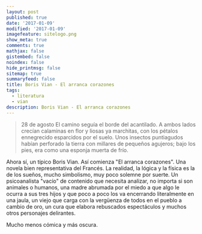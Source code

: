 ```yaml
---
layout: post
published: true
date: '2017-01-09'
modified: '2017-01-09'
imagefeature: sitelogo.png
show_meta: true
comments: true
mathjax: false
gistembed: false
noindex: false
hide_printmsg: false
sitemap: true
summaryfeed: false
title: Boris Vian - El arranca corazones
tags:
  - literatura
  - vian
description: Boris Vian - El arranca corazones
---
```


> 28 de agosto 
> El camino seguía el borde del acantilado. A ambos lados crecían
> calaminas en flor y liosas ya  marchitas, con los pétalos ennegrecido
> esparcidos por el suelo. Unos insectos puntiagudos habían perforado la tierra
> con millares de pequeños agujeros; bajo los pies, era como una esponja muerta
> de frío.

Ahora sí, un típico Boris Vian. Así comienza "El arranca corazones". Una novela
bien representativa del Francés. La realidad, la lógica y la física es la de
los sueños, mucho simbolismo, muy poco solemne por suerte. Un psicoanalista
"vacío" de contenido que necesita analizar, no importa si son animales o
humanos, una madre abrumada por el miedo a que algo le ocurra a sus tres hijos
y que poco a poco los va encerrando literalmente en una jaula, un viejo que
carga con la vergüenza de todos en el pueblo a cambio de oro, un cura que
elabora rebuscados espectáculos y muchos otros personajes delirantes. 

Mucho menos cómica y más oscura.
 

 

